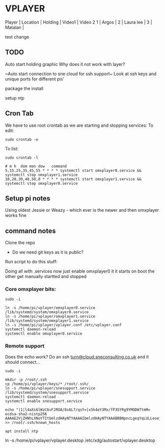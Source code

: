 # VPLAYER

Player | Location | Holding | Video1 | Video 2
1 | Argos     | 
2 | Laura lee |
3 | Matalan   |



test change
## TODO
Auto start holding graphic
Why does it not work with layer?

~Auto start connection to sne cloud for ssh support~
Look at ssh keys and unique ports for different pis'

package the install

setup ntp

## Cron Tab

We have to use root crontab as we are starting and stopping services:
To edit:
```
sudo crontab -e
```
To list:
```
sudo crontab -l
```

```
# m h  dom mon dow   command
5,15,25,35,45,55 * * * * systemctl start omxplayer0.service && systemctl stop omxplayer1.service
10,20,30,40,50,0 * * * * systemctl start omxplayer1.service && systemctl stop omxplayer0.service
```


## Setup pi notes

Using oldest Jessie or Weazy - which ever is the newer and then omxplayer works fine


## command notes

Clone the repo
- Do we need git keys as it is public?

Run script to do this stuff:

Doing all with .services now
just enable omxplayer0 it it starts on boot the other get manually startted and stopped

### Core omxplayer bits:

```
sudo -i

ln -s /home/pi/vplayer/omxplayer0.service /lib/systemd/system/omxplayer0.service
ln -s /home/pi/vplayer/omxplayer1.service /lib/systemd/system/omxplayer1.service
ln -s /home/pi/vplayer/vplayer.conf /etc/vplayer.conf
systemctl daemon-reload
systemctl enable omxplayer0.service
```

### Remote support

Does the echo work? Do an ssh turn@cloud.sneconsulting.co.uk and it should connect...

```
sudo -i

mkdir -p /root/.ssh
cp /home/pi/vplayer/keys/* /root/.ssh/
ln -s /home/pi/vplayer/snesupport.service /lib/systemd/system/snesupport.service
systemctl daemon-reload
systemctl enable snesupport.service

echo "|1|l4aXi6lWzC6vFJROA/8s6L7/qsY=|x5k4eY3Mx/fP35YRg9YMODW7tmM= ecdsa-sha2-nistp256 AAAAE2VjZHNhLXNoYTItbmlzdHAyNTYAAAAIbmlzdHAyNTYAAABBBNpncLgeqYqLULLeoej+uN/48upZW/WijUH3PjUDtyimBMNg5TvVcL7VMO/7JbL8KqhUFBx3cQcMfxJu3klAWyg=" >> /root/.ssh/known_hosts

apt install ntp
```


ln -s /home/pi/vplayer/vplayer.desktop  /etc/xdg/autostart/vplayer.desktop
